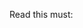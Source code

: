 Read this must:

<!-- ! https://react.dev/learn/reusing-logic-with-custom-hooks -->

<!--! https://react.dev/reference/react-dom/createPortal -->
